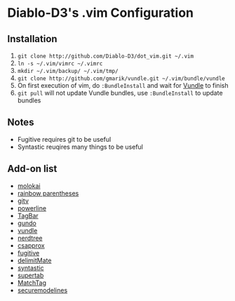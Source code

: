 # Diablo-D3's .vim Configuration

## Installation

1. `git clone http://github.com/Diablo-D3/dot_vim.git ~/.vim`
2. `ln -s ~/.vim/vimrc ~/.vimrc`
3. `mkdir ~/.vim/backup/ ~/.vim/tmp/`
4. `git clone http://github.com/gmarik/vundle.git ~/.vim/bundle/vundle`
5. On first execution of vim, do `:BundleInstall` and wait for [Vundle](https://github.com/gmarik/vundle) to finish
6. `git pull` will not update Vundle bundles, use `:BundleInstall` to update bundles

## Notes
* Fugitive requires git to be useful
* Syntastic reuqires many things to be useful

## Add-on list
* [molokai](https://github.com/tomasr/molokai)
* [rainbow parentheses](https://github.com/kien/rainbow_parentheses.vim)
* [gitv](https://github.com/gregsexton/gitv)
* [powerline](https://github.com/Lokaltog/vim-powerline)
* [TagBar](https://github.com/majutsushi/tagbar)
* [gundo](https://github.com/sjl/gundo.vim)
* [vundle](https://github.com/gmarik/vundle)
* [nerdtree](https://github.com/scrooloose/nerdtree)
* [csapprox](https://github.com/godlygeek/csapprox)
* [fugitive](https://github.com/tpope/vim-fugitive)
* [delimitMate](https://github.com/Raimondi/delimitMate)
* [syntastic](https://github.com/scrooloose/syntastic)
* [supertab](https://github.com/ervandew/supertab)
* [MatchTag](https://github.com/gregsexton/MatchTag)
* [securemodelines](https://github.com/ciaranm/securemodelines)

